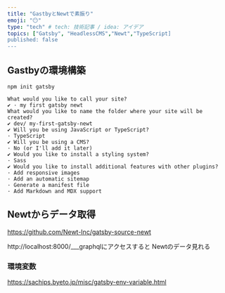 ```yaml
---
title: "GastbyとNewtで素振り"
emoji: "😶"
type: "tech" # tech: 技術記事 / idea: アイデア
topics: ["Gatsby", "HeadlessCMS","Newt","TypeScript]
published: false
---
```


## Gastbyの環境構築
```
npm init gatsby
```

```
What would you like to call your site?
✔ · my first gatsby newt
What would you like to name the folder where your site will be created?
✔ dev/ my-first-gatsby-newt
✔ Will you be using JavaScript or TypeScript?
· TypeScript
✔ Will you be using a CMS?
· No (or I'll add it later)
✔ Would you like to install a styling system?
· Sass
✔ Would you like to install additional features with other plugins?
· Add responsive images
· Add an automatic sitemap
· Generate a manifest file
· Add Markdown and MDX support
```

## Newtからデータ取得
https://github.com/Newt-Inc/gatsby-source-newt

http://localhost:8000/___graphqlにアクセスすると
Newtのデータ見れる

### 環境変数
https://sachips.byeto.jp/misc/gatsby-env-variable.html